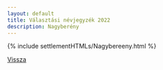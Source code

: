 ```yaml
---
layout: default
title: Választási névjegyzék 2022
description: Nagyberény
---
```


{% include settlementHTMLs/Nagybereeny.html %}

[Vissza](../)